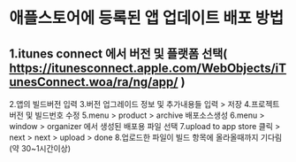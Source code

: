 # 애플스토어에 등록된 앱 업데이트 배포 방법
1.itunes connect 에서 버전 및 플랫폼 선택( https://itunesconnect.apple.com/WebObjects/iTunesConnect.woa/ra/ng/app/ )
----------------------------------------------------------------------------------------------------
2.앱의 빌드버전 입력
3.버전 업그레이드 정보 및 추가내용들 입력 > 저장
4.프로젝트 버전 및 빌드번호 수정
5.menu > product > archive 배포소스생성
6.menu > window > organizer 에서 생성된 배포용 파일 선택
7.upload to app store 클릭 > next > next > upload > done
8.업로드한 파일이 빌드 항목에 올라올때까지 기다림(약 30~1시간이상)

